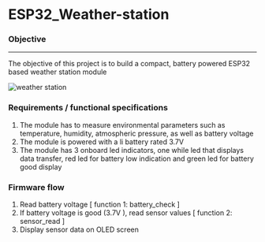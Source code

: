 # ESP32_Weather-station

### Objective
-----------------------------------------------------------------------------------------------------------------------------------------------------------------------
The objective of this project is to build a compact, battery powered ESP32 based weather station module

![weather station](https://user-images.githubusercontent.com/26503600/229715483-0b4ea387-03f1-424f-8ad8-accac3342967.jpg)



### Requirements / functional specifications
1. The module has to measure environmental parameters such as temperature, humidity, atmospheric pressure, as well as battery voltage
2. The module is powered with a li battery rated 3.7V
3. The module has 3 onboard led indicators, one while led that displays data transfer, red led for battery low indication and green led for battery good display


### Firmware flow
1. Read battery voltage [ function 1: battery_check ]
2. If battery voltage is good (3.7V ), read sensor values [ function 2: sensor_read ]
3. Display sensor data on OLED screen


